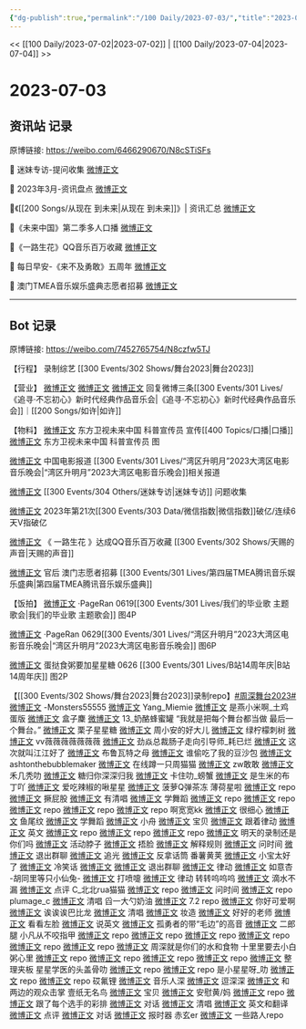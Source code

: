 ```yaml
---
{"dg-publish":true,"permalink":"/100 Daily/2023-07-03/","title":"2023-07-03","created":"2023-07-14T16:12:46.623+08:00","updated":"2023-08-06T17:42:11.547+08:00"}
---
```



<< [[100 Daily/2023-07-02\|2023-07-02]] | [[100 Daily/2023-07-04\|2023-07-04]] >>

# 2023-07-03

## 资讯站 记录

原博链接: https://weibo.com/6466290670/N8cSTiSFs

🌟 迷妹专访-提问收集 [微博正文](https://weibo.com/6466290670/4919473289038618)

🌟 2023年3月-资讯盘点 [微博正文](https://weibo.com/6466290670/4919446508143937)

🌟《[[200 Songs/从现在 到未来\|从现在 到未来]]》| 资讯汇总 [微博正文](https://weibo.com/6466290670/4919400824840524)

🌟《未来中国》第二季多人口播 [微博正文](https://weibo.com/6466290670/4919376581235040)

🌟《一路生花》QQ音乐百万收藏 [微博正文](https://weibo.com/6466290670/4919473775059068)

🌟 每日早安-《来不及勇敢》五周年 [微博正文](https://weibo.com/6466290670/4919319647749993)

🌟 澳门TMEA音乐娱乐盛典志愿者招募
[微博正文](https://weibo.com/6466290670/4919544391668192)

---
## Bot 记录

原博链接: https://weibo.com/7452765754/N8czfw5TJ

【行程】
录制综艺 [[300 Events/302 Shows/舞台2023\|舞台2023]]

【营业】
[微博正文](https://weibo.com/1736988591/N80iRAkNr) [微博正文](https://weibo.com/1736988591/N7TZ6mW9d) [微博正文](https://weibo.com/1736988591/N7Pb5xwIl) 回复微博三条[[300 Events/301 Lives/《追寻·不忘初心》新时代经典作品音乐会\|《追寻·不忘初心》新时代经典作品音乐会]]｜[[200 Songs/如许\|如许]]

【物料】
[微博正文](https://weibo.com/7736632841/N87RH9IoG) 东方卫视未来中国 科普宣传员 宣传[[400 Topics/口播\|口播]]
[微博正文](http://weibo.com/7736632841/N88ce8vSI) 东方卫视未来中国 科普宣传员 图

[微博正文](https://weibo.com/1261788454/N8bAP1Tzt) 中国电影报道 [[300 Events/301 Lives/“湾区升明月”2023大湾区电影音乐晚会\|“湾区升明月”2023大湾区电影音乐晚会]]相关报道

[微博正文](http://weibo.com/7472279661/N8awklEd8) [[300 Events/304 Others/迷妹专访\|迷妹专访]] 问题收集

[微博正文](http://weibo.com/5637413637/N86i9f5R8) 2023年第21次[[300 Events/303 Data/微信指数\|微信指数]]破亿/连续6天V指破亿

[微博正文](http://weibo.com/2169129705/N8avPwaMD) 《 一路生花 》达成QQ音乐百万收藏 [[300 Events/302 Shows/天赐的声音\|天赐的声音]]

[微博正文](http://weibo.com/5248300719/N8c7q9zxy) 官后 澳门志愿者招募 [[300 Events/301 Lives/第四届TMEA腾讯音乐娱乐盛典\|第四届TMEA腾讯音乐娱乐盛典]]

【饭拍】
[微博正文](http://weibo.com/7633014126/N88mO84V8) ·PageRan 0619[[300 Events/301 Lives/我们的毕业歌 主题歌会\|我们的毕业歌 主题歌会]] 图4P

[微博正文](http://weibo.com/7633014126/N88XWhAVd) ·PageRan 0629[[300 Events/301 Lives/“湾区升明月”2023大湾区电影音乐晚会\|“湾区升明月”2023大湾区电影音乐晚会]] 图6P

[微博正文](http://weibo.com/6048634807/N89JnCeIP) 蛋挞食粥要加星星糖 0626 [[300 Events/301 Lives/B站14周年庆\|B站14周年庆]] 图2P

【[[300 Events/302 Shows/舞台2023\|舞台2023]]录制repo】[#周深舞台2023#](https://s.weibo.com/weibo?q=%23%E5%91%A8%E6%B7%B1%E8%88%9E%E5%8F%B02023%23)
[微博正文](https://weibo.com/7508977334/N8bPn8XE4) -Monsters55555
[微博正文](https://weibo.com/3199554593/N8bMU6cqe) Yang_Miemie
[微博正文](http://weibo.com/6387930181/N8c3k6CGu) 是燕小米啊_土鸡蛋版
[微博正文](http://weibo.com/5522042867/N8c2WnJCB) 盒子麇
[微博正文](https://weibo.com/7340637152/N8cbozNKU) 13_奶酪蜂蜜罐 “我就是把每个舞台都当做 最后一个舞台。”
[微博正文](http://weibo.com/2122822143/N8c7xhdSY) 栗子星星糖
[微博正文](http://weibo.com/1461193492/N8c4H7bD3) 周小安的好大儿
[微博正文](http://weibo.com/5290738527/N8cdAvpv4) 绿柠檬刺树
[微博正文](http://weibo.com/5772530953/N8cdenXV6) vv薇薇薇薇薇薇薇
[微博正文](http://weibo.com/7724719151/N8bWGFjSP) 劲焱总裁肠子走向引导师_耗已烂
[微博正文](http://weibo.com/2269737755/N8cqVCwlj) 这次就叫江江好了
[微博正文](http://weibo.com/6148751665/N8cqMv9O2) 布鲁瓦特之母
[微博正文](http://weibo.com/5274869089/N8cq1eynP) 谁偷吃了我的豆沙包
[微博正文](http://weibo.com/5532610455/N8cp1ozXY) ashtonthebubblemaker
[微博正文](http://weibo.com/5602944535/N8coG9io4) 在线蹲一只周猫猫
[微博正文](http://weibo.com/6426384637/N8czqavda) zw敢敢
[微博正文](http://weibo.com/7494203157/N8cAulQcA) 禾几秃叻
[微博正文](https://weibo.com/7238772493/N8cHxsaLe) 糖归你深深归我
[微博正文](http://weibo.com/7249900291/N8cN6gp2s) 卡住叻_螃蟹
[微博正文](http://weibo.com/1585989380/N8cI7vaF0) 是生米的布丁吖
[微博正文](http://weibo.com/6192498972/N8cHQ1ZWu) 爱吃辣椒的啾星星
[微博正文](http://weibo.com/5368387543/N8cRHEJSC) 菠萝Q弹茶冻
薄荷星啦
[微博正文](https://weibo.com/5125072259/N8bQhhwOx) repo
[微博正文](https://weibo.com/5125072259/N8bRlw8ub) 撅屁股
[微博正文](https://weibo.com/5125072259/N8bT7qs5Z) 有清唱
[微博正文](https://weibo.com/5125072259/N8bTMeleB) 学舞蹈
[微博正文](https://weibo.com/5125072259/N8bZDzWlE) repo
[微博正文](https://weibo.com/5125072259/N8c17hLGc) repo
[微博正文](https://weibo.com/5125072259/N8c2EopeP) repo
[微博正文](https://weibo.com/5125072259/N8c3Sn7bw) repo
[微博正文](https://weibo.com/5125072259/N8cdfg5Wl) repo
啊宽宽kk
[微博正文](https://weibo.com/6580377853/N8bN3u2wi) 很细心
[微博正文](https://weibo.com/6580377853/N8bO2rTQ7) 鱼尾纹
[微博正文](https://weibo.com/6580377853/N8bOwuKH7) 学舞蹈
[微博正文](https://weibo.com/6580377853/N8bOZwE9c) 小舟
[微博正文](https://weibo.com/6580377853/N8bPHckbD) 宝贝
[微博正文](https://weibo.com/6580377853/N8bUGmSyG) 跟着律动
[微博正文](https://weibo.com/6580377853/N8bVtD9Xm) 英文
[微博正文](https://weibo.com/6580377853/N8bY7FfPv) repo
[微博正文](https://weibo.com/6580377853/N8c0Z0mCW) repo
[微博正文](https://weibo.com/6580377853/N8c1RCWby) repo
[微博正文](https://weibo.com/6580377853/N8c2zo8Gu) 明天的录制还是你们吗
[微博正文](https://weibo.com/6580377853/N8c3Yyg6I) 活动脖子
[微博正文](https://weibo.com/6580377853/N8c74kPnY) 捂脸
[微博正文](https://weibo.com/6580377853/N8ceOajaX) 解释规则
[微博正文](https://weibo.com/6580377853/N8cjooUIO) 问时间
[微博正文](https://weibo.com/6580377853/N8cm5EOm1) 退出群聊
[微博正文](https://weibo.com/6580377853/N8cri6byz) 追光
[微博正文](https://weibo.com/6580377853/N8cAklgej) 反拿话筒
番薯黄荚
[微博正文](https://weibo.com/1786590437/N8bMttgps) 小宝太好了
[微博正文](https://weibo.com/1786590437/N8bO4uSaV) 冷笑话
[微博正文](https://weibo.com/1786590437/N8bRpyOmj)
[微博正文](https://weibo.com/1786590437/N8bTS6LST) 退出群聊
[微博正文](https://weibo.com/1786590437/N8c5851cE) 律动
[微博正文](https://weibo.com/1786590437/N8cnT6cJj) 如意杏
-胡同里等只小仙兔-
[微博正文](https://weibo.com/5352964966/N8bWiuUGY) 打喷嚏
[微博正文](https://weibo.com/5352964966/N8c1ODq2B) 律动
转转呜呜呜
[微博正文](https://weibo.com/2582599122/N8bTRfIUz) 滴水不漏
[微博正文](https://weibo.com/2582599122/N8c7Y7n6q) 点评
C_北北rua猫猫
[微博正文](https://weibo.com/7406108546/N8bTF3nFs) repo
[微博正文](https://weibo.com/7406108546/N8bWcwYzH) 问时间
[微博正文](https://weibo.com/7406108546/N8cfJy6C6) repo
plumage_c
[微博正文](https://weibo.com/5122158435/N8bTTvUgm) 清唱
舀一大勺奶油
[微博正文](https://weibo.com/6056974242/N8bRxAP2l) 7.2 repo
[微博正文](https://weibo.com/6056974242/N8bTMuQrg) 你好可爱啊
[微博正文](https://weibo.com/6056974242/N8bVCyomM) 诶诶诶巴比龙
[微博正文](https://weibo.com/6056974242/N8bWqtCUK) 清唱
[微博正文](https://weibo.com/6056974242/N8bYF78K5) 妆造
[微博正文](https://weibo.com/6056974242/N8c03FD7v) 好好的老师
[微博正文](https://weibo.com/6056974242/N8c3C2CKm) 看看左脸
[微博正文](https://weibo.com/6056974242/N8c5im6Ig) 说英文
[微博正文](https://weibo.com/6056974242/N8chq7eTO) 孤勇者的带“毛边”的高音
[微博正文](https://weibo.com/6056974242/N8codcSlz) 二郎腿
小凡从不咬指甲
[微博正文](https://weibo.com/5914224818/N8bJGiL8M) repo
[微博正文](https://weibo.com/5914224818/N8bKzjKXQ) repo
[微博正文](https://weibo.com/5914224818/N8bLJ3IiE) repo
[微博正文](https://weibo.com/5914224818/N8bPO4CfV) repo
[微博正文](https://weibo.com/5914224818/N8bZMxnHc) repo
[微博正文](https://weibo.com/5914224818/N8c3e9NFk) repo
[微博正文](https://weibo.com/5914224818/N8cconzhR) 周深就是你们的水和食物
十里里要去小白粥心里
[微博正文](https://weibo.com/3686927387/N8bUql4Fx) repo
[微博正文](https://weibo.com/3686927387/N8bWh4FnF) repo
[微博正文](https://weibo.com/3686927387/N8ccoE43h) repo
[微博正文](https://weibo.com/3686927387/N8cicyFMF) repo
[微博正文](https://weibo.com/3686927387/N8cjMojGH) 整理夹板
星星学医的头盖骨叻
[微博正文](https://weibo.com/6239033301/N8bOaqBUY) repo
[微博正文](https://weibo.com/6239033301/N8bPCc38F) repo
是小星星呀_叻
[微博正文](http://weibo.com/7837880328/N8bX93DRt) repo
[微博正文](https://weibo.com/7837880328/N8cmssh5G) repo
砹氟锂
[微博正文](https://weibo.com/7609135877/N8c0zzmjB) 音乐人深
[微博正文](https://weibo.com/7609135877/N8c2z3dJm) 逗深深
[微博正文](https://weibo.com/7609135877/N8cdW6W9Z) 和两边的观众击掌
壹纸无名鸟
[微博正文](https://weibo.com/3043793905/N8bPZAUXn) 宝贝
[微博正文](https://weibo.com/3043793905/N8c0vp1hX) 安慰黄/妈
[微博正文](https://weibo.com/3043793905/N8c316o7b) repo
[微博正文](https://weibo.com/3043793905/N8c86oMd3) 跟了每个选手的彩排
[微博正文](https://weibo.com/3043793905/N8cbEiU11) 对话
[微博正文](https://weibo.com/3043793905/N8ctZBubU) 清唱
[微博正文](https://weibo.com/3043793905/N8cxkse3l) 英文和翻译
[微博正文](https://weibo.com/3043793905/N8cIjAV6P) 点评
[微博正文](https://weibo.com/3043793905/N8cMwewQL) 对话
[微博正文](https://weibo.com/3043793905/N8cP5spGa) 报时器
赤玄er 
[微博正文](https://weibo.com/6423179750/N8ckN22v6) 一些路人repo